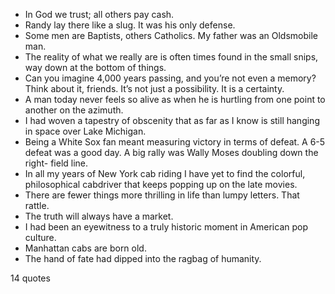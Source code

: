  - In God we trust; all others pay cash.
 - Randy lay there like a slug. It was his only defense.
 - Some men are Baptists, others Catholics. My father was an Oldsmobile man.
 - The reality of what we really are is often times found in the small snips, way down at the bottom of things.
 - Can you imagine 4,000 years passing, and you’re not even a memory? Think about it, friends. It’s not just a possibility. It is a certainty.
 - A man today never feels so alive as when he is hurtling from one point to another on the azimuth.
 - I had woven a tapestry of obscenity that as far as I know is still hanging in space over Lake Michigan.
 - Being a White Sox fan meant measuring victory in terms of defeat. A 6-5 defeat was a good day. A big rally was Wally Moses doubling down the right- field line.
 - In all my years of New York cab riding I have yet to find the colorful, philosophical cabdriver that keeps popping up on the late movies.
 - There are fewer things more thrilling in life than lumpy letters. That rattle.
 - The truth will always have a market.
 - I had been an eyewitness to a truly historic moment in American pop culture.
 - Manhattan cabs are born old.
 - The hand of fate had dipped into the ragbag of humanity.

14 quotes
